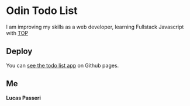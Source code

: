 # Odin Todo List

I am improving my skills as a web developer, learning Fullstack Javascript with [TOP](https://www.theodinproject.com/lessons/node-path-javascript-todo-list)

## Deploy

You can [see the todo list app](https://lucaspasseri.github.io/odin-todo-list/) on Github pages.

## Me

**Lucas Passeri**
